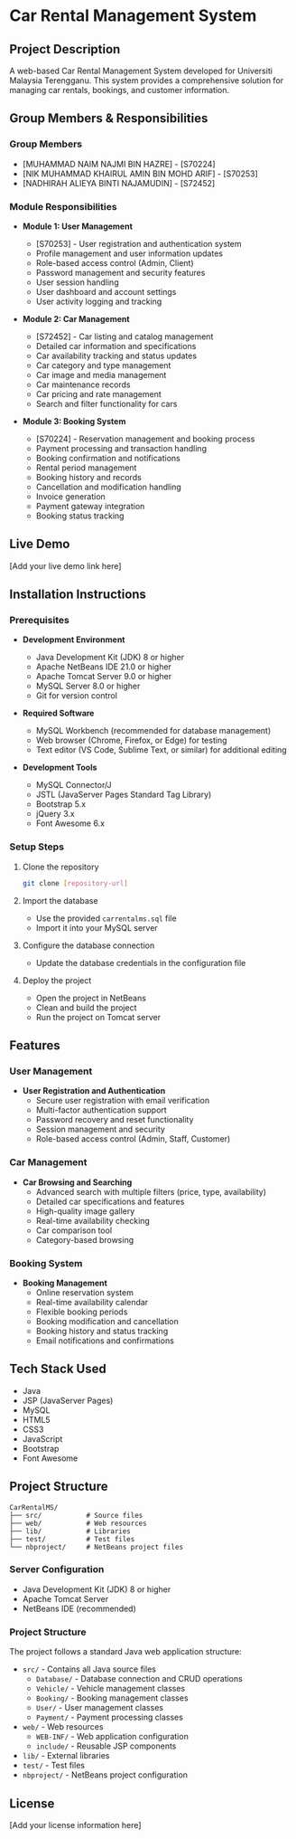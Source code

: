 # Car Rental Management System

## Project Description
A web-based Car Rental Management System developed for Universiti Malaysia Terengganu. This system provides a comprehensive solution for managing car rentals, bookings, and customer information.

## Group Members & Responsibilities

### Group Members
- [MUHAMMAD NAIM NAJMI BIN HAZRE] - [S70224]
- [NIK MUHAMMAD KHAIRUL AMIN BIN MOHD ARIF] - [S70253]
- [NADHIRAH ALIEYA BINTI NAJAMUDIN] - [S72452]

### Module Responsibilities
- **Module 1: User Management**
  - [S70253] - User registration and authentication system
  - Profile management and user information updates
  - Role-based access control (Admin, Client)
  - Password management and security features
  - User session handling
  - User dashboard and account settings
  - User activity logging and tracking

- **Module 2: Car Management**
  - [S72452] - Car listing and catalog management
  - Detailed car information and specifications
  - Car availability tracking and status updates
  - Car category and type management
  - Car image and media management
  - Car maintenance records
  - Car pricing and rate management
  - Search and filter functionality for cars

- **Module 3: Booking System**
  - [S70224] - Reservation management and booking process
  - Payment processing and transaction handling
  - Booking confirmation and notifications
  - Rental period management
  - Booking history and records
  - Cancellation and modification handling
  - Invoice generation
  - Payment gateway integration
  - Booking status tracking


## Live Demo
[Add your live demo link here]

## Installation Instructions

### Prerequisites
- **Development Environment**
  - Java Development Kit (JDK) 8 or higher
  - Apache NetBeans IDE 21.0 or higher
  - Apache Tomcat Server 9.0 or higher
  - MySQL Server 8.0 or higher
  - Git for version control

- **Required Software**
  - MySQL Workbench (recommended for database management)
  - Web browser (Chrome, Firefox, or Edge) for testing
  - Text editor (VS Code, Sublime Text, or similar) for additional editing

- **Development Tools**
  - MySQL Connector/J
  - JSTL (JavaServer Pages Standard Tag Library)
  - Bootstrap 5.x
  - jQuery 3.x
  - Font Awesome 6.x

### Setup Steps
1. Clone the repository
   ```bash
   git clone [repository-url]
   ```

2. Import the database
   - Use the provided `carrentalms.sql` file
   - Import it into your MySQL server

3. Configure the database connection
   - Update the database credentials in the configuration file

4. Deploy the project
   - Open the project in NetBeans
   - Clean and build the project
   - Run the project on Tomcat server

## Features

### User Management
- **User Registration and Authentication**
  - Secure user registration with email verification
  - Multi-factor authentication support
  - Password recovery and reset functionality
  - Session management and security
  - Role-based access control (Admin, Staff, Customer)

### Car Management
- **Car Browsing and Searching**
  - Advanced search with multiple filters (price, type, availability)
  - Detailed car specifications and features
  - High-quality image gallery
  - Real-time availability checking
  - Car comparison tool
  - Category-based browsing

### Booking System
- **Booking Management**
  - Online reservation system
  - Real-time availability calendar
  - Flexible booking periods
  - Booking modification and cancellation
  - Booking history and status tracking
  - Email notifications and confirmations

## Tech Stack Used
- Java
- JSP (JavaServer Pages)
- MySQL
- HTML5
- CSS3
- JavaScript
- Bootstrap
- Font Awesome

## Project Structure
```
CarRentalMS/
├── src/           # Source files
├── web/           # Web resources
├── lib/           # Libraries
├── test/          # Test files
└── nbproject/     # NetBeans project files
```

### Server Configuration
- Java Development Kit (JDK) 8 or higher
- Apache Tomcat Server
- NetBeans IDE (recommended)

### Project Structure
The project follows a standard Java web application structure:
- `src/` - Contains all Java source files
  - `Database/` - Database connection and CRUD operations
  - `Vehicle/` - Vehicle management classes
  - `Booking/` - Booking management classes
  - `User/` - User management classes
  - `Payment/` - Payment processing classes
- `web/` - Web resources
  - `WEB-INF/` - Web application configuration
  - `include/` - Reusable JSP components
- `lib/` - External libraries
- `test/` - Test files
- `nbproject/` - NetBeans project configuration

## License
[Add your license information here]
